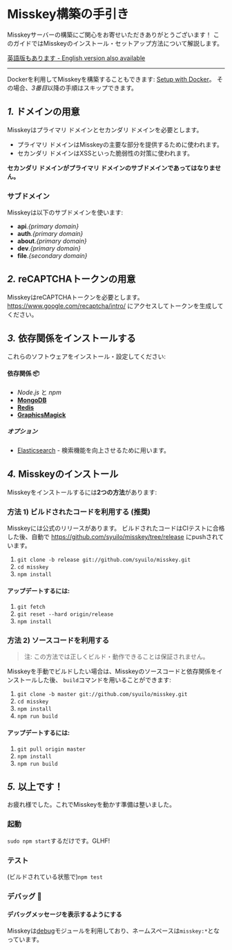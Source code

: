 Misskey構築の手引き
================================================================

Misskeyサーバーの構築にご関心をお寄せいただきありがとうございます！
このガイドではMisskeyのインストール・セットアップ方法について解説します。

[英語版もあります - English version also available](./setup.en.md)

----------------------------------------------------------------

Dockerを利用してMisskeyを構築することもできます: [Setup with Docker](./docker.en.md)。
その場合、*3番目*以降の手順はスキップできます。

*1.* ドメインの用意
----------------------------------------------------------------
Misskeyはプライマリ ドメインとセカンダリ ドメインを必要とします。

* プライマリ ドメインはMisskeyの主要な部分を提供するために使われます。
* セカンダリ ドメインはXSSといった脆弱性の対策に使われます。

**セカンダリ ドメインがプライマリ ドメインのサブドメインであってはなりません。**

### サブドメイン
Misskeyは以下のサブドメインを使います:

* **api**.*{primary domain}*
* **auth**.*{primary domain}*
* **about**.*{primary domain}*
* **dev**.*{primary domain}*
* **file**.*{secondary domain}*

*2.* reCAPTCHAトークンの用意
----------------------------------------------------------------
MisskeyはreCAPTCHAトークンを必要とします。
https://www.google.com/recaptcha/intro/ にアクセスしてトークンを生成してください。

*3.* 依存関係をインストールする
----------------------------------------------------------------
これらのソフトウェアをインストール・設定してください:

#### 依存関係 :package:
* *Node.js* と *npm*
* **[MongoDB](https://www.mongodb.com/)**
* **[Redis](https://redis.io/)**
* **[GraphicsMagick](http://www.graphicsmagick.org/)**

##### オプション
* [Elasticsearch](https://www.elastic.co/) - 検索機能を向上させるために用います。

*4.* Misskeyのインストール
----------------------------------------------------------------
Misskeyをインストールするには**2つの方法**があります:

### 方法 1) ビルドされたコードを利用する (推奨)
Misskeyには公式のリリースがあります。
ビルドされたコードはCIテストに合格した後、自動で https://github.com/syuilo/misskey/tree/release にpushされています。

1. `git clone -b release git://github.com/syuilo/misskey.git`
2. `cd misskey`
3. `npm install`

#### アップデートするには:
1. `git fetch`
2. `git reset --hard origin/release`
3. `npm install`

### 方法 2) ソースコードを利用する
> 注: この方法では正しくビルド・動作できることは保証されません。

Misskeyを手動でビルドしたい場合は、Misskeyのソースコードと依存関係をインストールした後、
`build`コマンドを用いることができます:

1. `git clone -b master git://github.com/syuilo/misskey.git`
2. `cd misskey`
3. `npm install`
4. `npm run build`

#### アップデートするには:
1. `git pull origin master`
2. `npm install`
3. `npm run build`

*5.* 以上です！
----------------------------------------------------------------
お疲れ様でした。これでMisskeyを動かす準備は整いました。

### 起動
`sudo npm start`するだけです。GLHF!

### テスト
(ビルドされている状態で)`npm test`

### デバッグ :bug:
#### デバッグメッセージを表示するようにする
Misskeyは[debug](https://github.com/visionmedia/debug)モジュールを利用しており、ネームスペースは`misskey:*`となっています。
